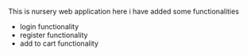 This is nursery web application
here i have added some functionalities
- login functionality
- register functionality
- add to cart functionality
  

